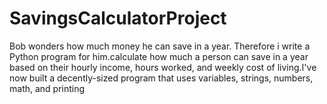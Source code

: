 # SavingsCalculatorProject
Bob wonders how much money he can save in a year. Therefore i write a Python program for him.calculate how much a person can save in a year based on their hourly income, hours worked, and weekly cost of living.I've now built a decently-sized program that uses variables, strings, numbers, math, and printing

